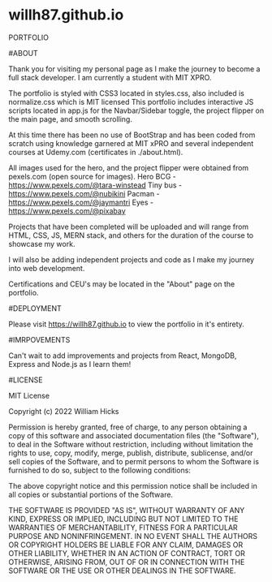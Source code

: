 # willh87.github.io
PORTFOLIO

#ABOUT

  Thank you for visiting my personal page as I make the journey to become a full stack developer. I am currently a student with MIT XPRO. 

  The portfolio is styled with CSS3 located in styles.css, also included is normalize.css which is MIT licensed This portfolio includes interactive JS scripts located in app.js for the Navbar/Sidebar toggle, the project flipper on the main page, and smooth scrolling.

  At this time there has been no use of BootStrap and has been coded from scratch using knowledge garnered at MIT xPRO and several independent courses at Udemy.com (certificates in ./about.html).

  All images used for the hero, and the project flipper were obtained from pexels.com (open source for images).
   Hero BCG - https://www.pexels.com/@tara-winstead
   Tiny bus - https://www.pexels.com/@nubikini
   Pacman   - https://www.pexels.com/@jaymantri
   Eyes     - https://www.pexels.com/@pixabay

  Projects that have been completed will be uploaded and will range from HTML, CSS, JS, MERN stack, and others for the duration of the course to showcase my work.

  I will also be adding independent projects and code as I make my journey into web development. 

  Certifications and CEU's may be located in the "About" page on the portfolio.

#DEPLOYMENT

  Please visit https://willh87.github.io to view the portfolio in it's entirety. 
  
#IMRPOVEMENTS

  Can't wait to add improvements and projects from React, MongoDB, Express and Node.js as I learn them!


#LICENSE

  MIT License

Copyright (c) 2022 William Hicks

Permission is hereby granted, free of charge, to any person obtaining a copy
of this software and associated documentation files (the "Software"), to deal
in the Software without restriction, including without limitation the rights
to use, copy, modify, merge, publish, distribute, sublicense, and/or sell
copies of the Software, and to permit persons to whom the Software is
furnished to do so, subject to the following conditions:

The above copyright notice and this permission notice shall be included in all
copies or substantial portions of the Software.

THE SOFTWARE IS PROVIDED "AS IS", WITHOUT WARRANTY OF ANY KIND, EXPRESS OR
IMPLIED, INCLUDING BUT NOT LIMITED TO THE WARRANTIES OF MERCHANTABILITY,
FITNESS FOR A PARTICULAR PURPOSE AND NONINFRINGEMENT. IN NO EVENT SHALL THE
AUTHORS OR COPYRIGHT HOLDERS BE LIABLE FOR ANY CLAIM, DAMAGES OR OTHER
LIABILITY, WHETHER IN AN ACTION OF CONTRACT, TORT OR OTHERWISE, ARISING FROM,
OUT OF OR IN CONNECTION WITH THE SOFTWARE OR THE USE OR OTHER DEALINGS IN THE
SOFTWARE.
